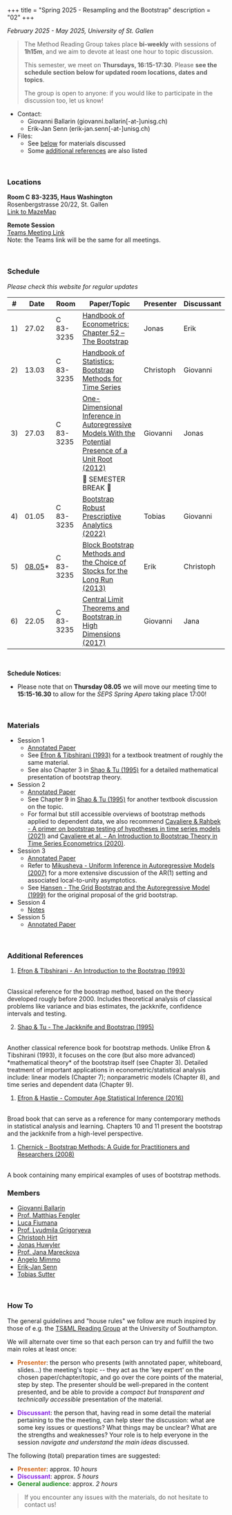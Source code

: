 +++
title = "Spring 2025 - Resampling and the Bootstrap"
description = "02"
+++

_February 2025 - May 2025, University of St. Gallen_

> The Method Reading Group takes place __bi-weekly__ with sessions of __1h15m__, and we aim to devote at least one hour to topic discussion. 
> 
> This semester, we meet on __Thursdays, 16:15-17:30__. Please **see the schedule section below for updated room locations, dates and topics**.
> 
> The group is open to anyone: if you would like to participate in the discussion too, let us know!

* Contact: 
    * Giovanni Ballarin (<a>giovanni.ballarin[-at-]unisg.ch</a>)
    * Erik-Jan Senn (<a>erik-jan.senn[-at-]unisg.ch</a>)
* Files:
    * See [below](#materials) for materials discussed
    * Some [additional references](#additional-references) are also listed 

<br>

### <i class="bi bi-geo-fill"></i> Locations

<!-- #### Main Room: -->

**Room C 83-3235, Haus Washington**<br>
Rosenbergstrasse 20/22, St. Gallen
<br>
[Link to MazeMap <i class="bi bi-box-arrow-up-right"></i>](https://link.mazemap.com/waU61yBJ)

<!-- **Room C 83-1235, Haus Washington**<br>
Rosenbergstrasse 20/22, St. Gallen<br>
[Link to MazeMap <i class="bi bi-box-arrow-up-right"></i>](https://link.mazemap.com/waU61yBJ)

> At the main foyer of the building, take the right door (coming from the street) towards the decorated staircase.<br>
> The seminar room is on the 1st floor (just above the steps), in front of the first elevator. -->

<!-- ##### Other: -->

**Remote Session**<br>
[Teams Meeting Link <i class="bi bi-box-arrow-up-right"></i>](https://teams.microsoft.com/l/meetup-join/19%3ameeting_ZDY4NGY2YTQtMmYxOS00YzA5LWIwZDgtMmU0ZjNlYzljZTJj%40thread.v2/0?context=%7b%22Tid%22%3a%22a7262e59-1b56-4f5a-a412-6f07181f48ee%22%2c%22Oid%22%3a%22b6a64a0e-4fc2-48fd-a2df-b8da9d3d9dff%22%7d)
<br>
Note: the Teams link will be the same for all meetings.

<br>

### <i class="bi bi-calendar-week"></i> Schedule

*Please check this website for regular updates*

| # | Date | Room | Paper/Topic | Presenter | Discussant |
| --- | --- | --- | --- | --- | --- |
| 1) | 27.02 | C 83-3235 | [Handbook of Econometrics: Chapter 52 – The Bootstrap](https://www.sciencedirect.com/science/article/pii/S157344120105005X) | Jonas | Erik |
| 2) | 13.03 | C 83-3235 | [Handbook of Statistics: Bootstrap Methods for Time Series](https://www.sciencedirect.com/science/article/abs/pii/B9780444538581000016) | Christoph | Giovanni |
| 3) | 27.03 | C 83-3235 | [One-Dimensional Inference in Autoregressive Models With the Potential Presence of a Unit Root (2012)](https://onlinelibrary.wiley.com/doi/abs/10.3982/ECTA9371) | Giovanni | Jonas | 
| | | | 🌻 SEMESTER BREAK 🌻 | | |
| 4) | 01.05 | C 83-3235 | [Bootstrap Robust Prescriptive Analytics (2022)](https://link.springer.com/article/10.1007/s10107-021-01679-2) | Tobias | Giovanni |
| 5) | <u>08.05</u>* | C 83-3235 | [Block Bootstrap Methods and the Choice of Stocks for the Long Run (2013)](https://www.tandfonline.com/doi/abs/10.1080/14697688.2012.713115) | Erik | Christoph |
| 6) | 22.05 | C 83-3235 | [Central Limit Theorems and Bootstrap in High Dimensions (2017)](https://www.jstor.org/stable/26362255) | Giovanni | Jana |

<!--  --->
<br>

**Schedule Notices:**
* Please note that on **Thursday 08.05** we will move our meeting time to **15:15-16.30** to allow for the _SEPS Spring Apero_ taking place 17:00!

<br>

### <i class="bi bi-file-earmark-arrow-down"></i> Materials

<!-- <div class="ul_relaxed"> -->

* Session 1
  * [<i class="bi bi-file-earmark-pdf"></i> Annotated Paper](https://www.dropbox.com/scl/fi/8n6xgqa1ubc12ayasalvo/Horowitz-2001-The-Bootstrap.pdf?rlkey=vfur94bfqub26t7attx4mrahq&dl=0)
  * See [Efron & Tibshirani (1993)](#additional-references) for a textbook treatment of roughly the same material.
  * See also Chapter 3 in [Shao & Tu (1995)](#additional-references) for a detailed mathematical presentation of bootstrap theory.
* Session 2
  * [<i class="bi bi-file-earmark-pdf"></i> Annotated Paper](https://www.dropbox.com/scl/fi/saam204boof9rtfjeeipn/Kreiss_and_lahiri_Bootstrap_Methods_for_Time_Series.pdf?rlkey=tn1s80ut0koy5df0bcm6u7vv9&dl=0) 
  * See Chapter 9 in [Shao & Tu (1995)](#additional-references) for another textbook discussion on the topic.
  * For formal but still accessible overviews of bootstrap methods applied to dependent data, we also recommend [Cavaliere & Rahbek - A primer on bootstrap testing of hypotheses in time series models (2021)](https://www.cambridge.org/core/journals/econometric-theory/article/primer-on-bootstrap-testing-of-hypotheses-in-time-series-models-with-an-application-to-double-autoregressive-models/548BB1B24F273EB873AB5C6F190745A5) and [Cavaliere et al. - An Introduction to Bootstrap Theory in Time Series Econometrics (2020)](https://www.economics.ku.dk/research/publications/wp/dp-2020/2002.pdf). 
* Session 3
  * [<i class="bi bi-file-earmark-pdf"></i> Annotated Paper](https://www.dropbox.com/scl/fi/gma9iuvx30q5em8ierlhj/Mikusheva_-_2012_-_One-Dimensional_Inference_in_Autoregressive_Models.pdf?rlkey=2oreckxkgshy3agjtcy2wrl6u&dl=0)
  * Refer to [Mikusheva - Uniform Inference in Autoregressive Models (2007)](https://onlinelibrary.wiley.com/doi/abs/10.1111/j.1468-0262.2007.00798.x) for a more extensive discussion of the AR(1) setting and associated local-to-unity asymptotics.
  * See [Hansen - The Grid Bootstrap and the Autoregressive Model (1999)](https://www.mitpressjournals.org/doi/10.1162/003465399558463) for the original proposal of the grid bootstrap.
* Session 4
  * [<i class="bi bi-file-earmark-pdf"></i> Notes](https://www.dropbox.com/scl/fi/0vphtpi0yxt2thfezfsuv/Notes-Bootstrap-robust-prescriptive-analytics-2022.pdf?rlkey=1kt8x5rmdvp6hnr6ou7hgzygi&dl=0)
* Session 5
  * [<i class="bi bi-file-earmark-pdf"></i> Annotated Paper](https://www.dropbox.com/scl/fi/cscwgrzold8h5ateusxt8/Cogneau-et-al.-2013-Block-bootstrap-methods-and-the-choice-of-stocks-for-the-long-run.pdf?rlkey=3gi1fqldjqto6ohtqbu4dkyj5&dl=0)
<!-- * Session 6
  * TBD -->

<!-- </div> -->

<br>

### <i class="bi bi-book"></i> Additional References

1. [Efron & Tibshirani - An Introduction to the Bootstrap (1993)](https://www.dropbox.com/scl/fi/8gapprsv0zb4c20qignmf/An-Introduction-to-the-Bootstrap-Bradley-Efron-R.J.-Tibshirani.pdf?rlkey=qeit62j92cay09c8n6a5rn2y6&st=2hkn42b9&dl=0)
<br>
Classical reference for the boostrap method, based on the theory developed rougly before 2000. Includes theoretical
analysis of classical problems like variance and bias estimates, the jackknife, confidence intervals and testing.

2. [Shao & Tu - The Jackknife and Bootstrap (1995)](https://www.dropbox.com/scl/fi/mfxzv05x8a8ytl3ctkr50/The-Jackknife-and-Bootstrap-Jun-Shao-Dongsheng-Tu.pdf?rlkey=fq536ao5qc52zdu6xinivalye&dl=0)
<br>
Another classical reference book for bootstrap methods. Unlike Efron & Tibshirani (1993), it focuses on the core (but also more advanced) *mathematical theory* of the bootstrap itself (see Chapter 3).
Detailed treatment of important applications in econometric/statistical analysis include: linear models (Chapter 7); nonparametric models (Chapter 8), and time series and dependent data (Chapter 9).

1. [Efron & Hastie - Computer Age Statistical Inference (2016)](https://www.dropbox.com/scl/fi/gdahxft7m28e8y2hkj0ls/Computer-Age-Statistical-Inference-Algorithms-Evidence-and-Data-Science-Bradley-Efron-Trevor-Hastie.pdf?rlkey=s3qw6zkzxm0x8dvhq1r1op4rq&st=rm6tkiqo&dl=0)
<br>
Broad book that can serve as a reference for many contemporary methods in statistical analysis and learning. Chapters 10 and 11 present the bootstrap and the jackknife from a high-level perspective.


1. [Chernick - Bootstrap Methods: A Guide for Practitioners and Researchers (2008)](https://www.dropbox.com/scl/fi/8bnte3xj1080mhbn2by8s/Bootstrap-methods-a-guide-for-practitioners-and-researchers-Michael-R.-Chernick.pdf?rlkey=r60mp09u7cp9ejqfje3v8cgtz&dl=0)
<br>
A book containing many empirical examples of uses of bootstrap methods.

<br>

### <i class="bi bi-person-arms-up"></i> Members

* [Giovanni Ballarin](https://www.unisg.ch/en/university/about-us/organisation/detail/person-id/7ab0798f-b9c2-43f8-9eb9-1f7b55e4c0e5/)
* [Prof. Matthias Fengler](https://www.unisg.ch/en/university/about-us/organisation/detail/person-id/3e7ac83f-fd93-4e9e-be2f-b7199ab9f856/)
* [Luca Fiumana](https://www.unisg.ch/en/university/about-us/organisation/detail/person-id/40c7b2ca-71ac-441e-b8a5-0872a0c4dc0c/)
* [Prof. Lyudmila Grigoryeva](https://www.unisg.ch/en/university/about-us/organisation/detail/person-id/29fa04c7-1a51-43a6-a7ba-d300c0a661d9/)
* [Christoph Hirt](https://www.unisg.ch/de/universitaet/ueber-uns/organisation/detail/person-id/b66a8694-8d7b-4e1f-9aad-4b6df98139a5/)
* [Jonas Huwyler](https://www.unisg.ch/en/university/about-us/organisation/detail/person-id/8781ed48-6079-41f8-aa70-dbb0eeca6c77/)
* [Prof. Jana Mareckova](https://www.unisg.ch/en/university/about-us/organisation/detail/person-id/eba7af93-43af-4acb-8f8e-f05f32160c8b/)
* [Angelo Mimmo](https://www.unisg.ch/en/university/about-us/organisation/detail/person-id/4b1bc71c-2232-444a-970e-2a13baccf6bb/)
* [Erik-Jan Senn](https://www.unisg.ch/en/university/about-us/organisation/detail/person-id/4adb255c-5631-4b30-97f5-9f73617cbfdb/)
* [Tobias Sutter](https://sites.google.com/view/suttert/)

<br>

### <i class="bi bi-info-circle"></i> How To

The general guidelines and "house rules" we follow are much inspired by those of e.g. the [TS&ML Reading Group](https://www.personal.soton.ac.uk/cz1y20/Reading_Group/mlts-group-2023.html) at the University of Southampton.

We will alternate over time so that each person can try and fulfill the two main roles at least once:

* <b style="color: chocolate">Presenter</b>: the person who presents (with annotated paper, whiteboard, slides...) the meeting's topic -- they act as the 'key expert' on the chosen paper/chapter/topic, and go over the core points of the material, step by step. The presenter should be well-prepared in the content presented, and be able to provide a _compact but transparent and technically accessible_ presentation of the material.
    
* <b style="color: blueviolet">Discussant</b>: the person that, having read in some detail the material pertaining to the the meeting, can help steer the discussion: what are some key issues or questions? What things may be unclear? What are the strengths and weaknesses? Your role is to help everyone in the session *navigate and understand the main ideas* discussed.

The following (total) preparation times are suggested:

+ <b style="color: chocolate">Presenter</b>: approx. *10 hours*
+ <b style="color: blueviolet">Discussant</b>: approx. *5 hours*
+ <b style="color: forestgreen">General audience</b>: approx. *2 hours*

> If you encounter any issues with the materials, do not hesitate to contact us!

</div>